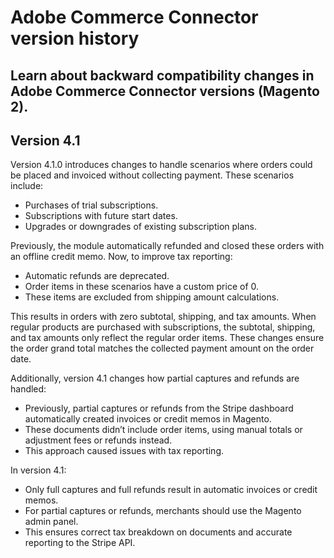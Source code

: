 # Adobe Commerce Connector version history

## Learn about backward compatibility changes in Adobe Commerce Connector versions (Magento 2).

## Version 4.1

Version 4.1.0 introduces changes to handle scenarios where orders could be
placed and invoiced without collecting payment. These scenarios include:

- Purchases of trial subscriptions.
- Subscriptions with future start dates.
- Upgrades or downgrades of existing subscription plans.

Previously, the module automatically refunded and closed these orders with an
offline credit memo. Now, to improve tax reporting:

- Automatic refunds are deprecated.
- Order items in these scenarios have a custom price of 0.
- These items are excluded from shipping amount calculations.

This results in orders with zero subtotal, shipping, and tax amounts. When
regular products are purchased with subscriptions, the subtotal, shipping, and
tax amounts only reflect the regular order items. These changes ensure the order
grand total matches the collected payment amount on the order date.

Additionally, version 4.1 changes how partial captures and refunds are handled:

- Previously, partial captures or refunds from the Stripe dashboard
automatically created invoices or credit memos in Magento.
- These documents didn’t include order items, using manual totals or adjustment
fees or refunds instead.
- This approach caused issues with tax reporting.

In version 4.1:

- Only full captures and full refunds result in automatic invoices or credit
memos.
- For partial captures or refunds, merchants should use the Magento admin panel.
- This ensures correct tax breakdown on documents and accurate reporting to the
Stripe API.